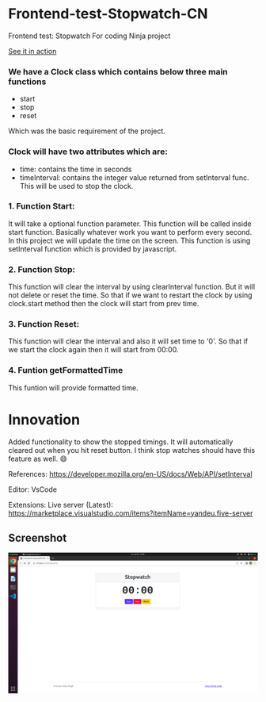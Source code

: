 # Frontend-test-Stopwatch-CN
Frontend test: Stopwatch For coding Ninja project

[See it in action](https://kus0023.github.io/Frontend-test-Stopwatch-CN/)

### We have a Clock class which contains below three main functions
- start
- stop
- reset

Which was the basic requirement of the project.

### Clock will have two attributes which are:

 - time: contains the time in seconds
 - timeInterval: contains the integer value returned from setInterval func. This will be used to stop the clock.


### 1. Function Start:
It will take a optional function parameter. This function will be called inside start function. Basically whatever work you want to perform every second. In this project we will update the time on the screen.
This function is using setInterval function which is provided by javascript.

### 2. Function Stop:
This function will clear the interval by using clearInterval function. But it will not delete or reset the time. So that if we want to restart the clock by using clock.start method then the clock will start from prev time.

### 3. Function Reset:
This function will clear the interval and also it will set time to '0'. So that if we start the clock again then it will start from 00:00.

### 4. Funtion getFormattedTime
This funtion will provide formatted time.

# Innovation
Added functionality to show the stopped timings. It will automatically cleared out when you hit reset button.
I think stop watches should have this feature as well. :smile:


References:
https://developer.mozilla.org/en-US/docs/Web/API/setInterval

Editor:
VsCode

Extensions:
Live server (Latest): https://marketplace.visualstudio.com/items?itemName=yandeu.five-server

## Screenshot

![Preview](stopwatch-project.png)
